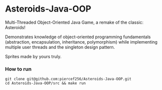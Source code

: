 # Asteroids-Java-OOP
Multi-Threaded Object-Oriented Java Game, a remake of the classic: Asteroids! 

Demonstrates knowledge of object-oriented programming fundamentals (abstraction,
encapsulation, inheritance, polymorphism) while implementing multiple user threads and the singleton design pattern.

Sprites made by yours truly.

### How to run
```
git clone git@github.com:piercef256/Asteroids-Java-OOP.git
cd Asteroids-Java-OOP/src && make run
```


